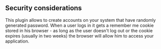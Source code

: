 ## Security considerations

This plugin allows to create accounts on your system that have randomly generated password. When a user logs in it gets a remember me cookie stored in his browser - as long as the user doesn't log out or the cookie expires (usually in two weeks) the browser will allow him to access your application.
